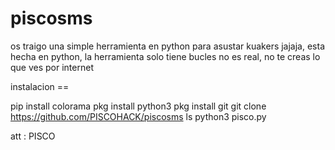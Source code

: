 # piscosms

os traigo una simple herramienta en python para asustar kuakers jajaja, esta hecha en python, la herramienta solo tiene bucles no es real, no te creas lo que ves por internet

instalacion  ==

pip install colorama
pkg install python3
pkg install git
git clone https://github.com/PISCOHACK/piscosms
ls
python3 pisco.py


att : PISCO
